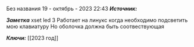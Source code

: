 
Без названия
 19 - октябрь - 2023  22:43 
***Источник:*** 

***Заметка*** 
xset led 3
Работает на линукс когда необходимо подсветить мою клавиатуру
Но оболочка должна быть соотвествующая

***Ключи:*** [[2023 год]]